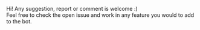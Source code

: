   Hi! Any suggestion, report or comment is welcome :)   
  Feel free to check the open issue and work in any feature you would to add to the bot.
